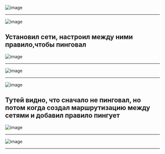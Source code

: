 ![image](https://github.com/tms-dos17-onl/Alex-Krylov/assets/139115675/d4033396-61c3-4f17-b233-1435857ae587)

---
![image](https://github.com/tms-dos17-onl/Alex-Krylov/assets/139115675/eef96937-09e4-4912-bacf-e752b6e9509c)

Установил сети, настроил между ними правило,чтобы пинговал
---
![image](https://github.com/tms-dos17-onl/Alex-Krylov/assets/139115675/04d4bd5e-9dfd-4869-a23b-7d70b08eeafd)

---
![image](https://github.com/tms-dos17-onl/Alex-Krylov/assets/139115675/f5b6ee01-985e-4840-8f28-e87ea48853b1)

---
![image](https://github.com/tms-dos17-onl/Alex-Krylov/assets/139115675/44ae46e2-b1a1-4ec4-908b-908197e95f98)

Тутей видно, что сначало не пинговал, но потом когда создал маршрутизацию между сетями и добавил правило пингует
---
![image](https://github.com/tms-dos17-onl/Alex-Krylov/assets/139115675/0d2b50e3-6b12-4193-ac91-e5f236dddea9)

---
![image](https://github.com/tms-dos17-onl/Alex-Krylov/assets/139115675/03f5643a-7b61-4440-96d2-e1d8a94f16cc)

---



